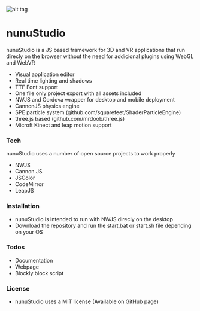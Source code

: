 ![alt tag](https://raw.githubusercontent.com/tentone/nunuStudio/master/docs/resources/logo.png)

# nunuStudio
nunuStudio is a JS based framework for 3D and VR applications that run direcly on the browser without the need for addicional plugins using WebGL and WebVR
- Visual application editor
- Real time lighting and shadows
- TTF Font support
- One file only project export with all assets included
- NWJS and Cordova wrapper for desktop and mobile deployment
- CannonJS physics engine
- SPE particle system (github.com/squarefeet/ShaderParticleEngine)
- three.js based (github.com/mrdoob/three.js)
- Microft Kinect and leap motion support

### Tech
nunuStudio uses a number of open source projects to work properly
- NWJS
- Cannon.JS
- JSColor
- CodeMirror
- LeapJS

### Installation
 - nunuStudio is intended to run with NWJS direcly on the desktop
 - Download the repository and run the start.bat or start.sh file depending on your OS

### Todos
 - Documentation
 - Webpage
 - Blockly block script

### License
 - nunuStudio uses a MIT license (Available on GitHub page)